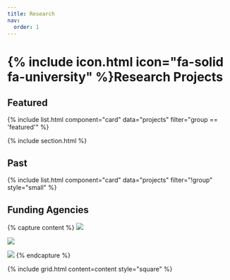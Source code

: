 ```yaml
---
title: Research
nav:
  order: 1
---
```


# {% include icon.html icon="fa-solid fa-university" %}Research Projects



## Featured

{% include list.html component="card" data="projects" filter="group == 'featured'" %}

{% include section.html %}

## Past

{% include list.html component="card" data="projects" filter="!group" style="small" %}


## Funding Agencies

{% capture content %}
  ![](/images/photo.png)

  ![](/images/photo.png)

  ![](/images/photo.png)
{% endcapture %}

{%
  include grid.html
  content=content
  style="square"
%}
